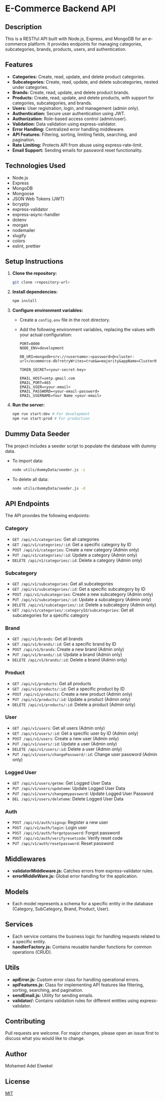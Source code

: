 # E-Commerce Backend API

## Description

This is a RESTful API built with Node.js, Express, and MongoDB for an e-commerce platform. It provides endpoints for managing categories, subcategories, brands, products, users, and authentication.

## Features

-   **Categories:** Create, read, update, and delete product categories.
-   **Subcategories:** Create, read, update, and delete subcategories, nested under categories.
-   **Brands:** Create, read, update, and delete product brands.
-   **Products:** Create, read, update, and delete products, with support for categories, subcategories, and brands.
-   **Users:** User registration, login, and management (admin only).
-   **Authentication:** Secure user authentication using JWT.
-   **Authorization:** Role-based access control (admin/user).
-   **Validation:** Data validation using express-validator.
-   **Error Handling:** Centralized error handling middleware.
-   **API Features:** Filtering, sorting, limiting fields, searching, and pagination.
-   **Rate Limiting:** Protects API from abuse using express-rate-limit.
-   **Email Support:** Sending emails for password reset functionality.

## Technologies Used

-   Node.js
-   Express
-   MongoDB
-   Mongoose
-   JSON Web Tokens (JWT)
-   bcryptjs
-   express-validator
-   express-async-handler
-   dotenv
-   morgan
-   nodemailer
-   slugify
-   colors
-   eslint, prettier

## Setup Instructions

1.  **Clone the repository:**

    ```bash
    git clone <repository-url>
    ```

2.  **Install dependencies:**

    ```bash
    npm install
    ```

3.  **Configure environment variables:**

    -   Create a `config.env` file in the root directory.
    -   Add the following environment variables, replacing the values with your actual configuration:

        ```env
        PORT=8000
        NODE_ENV=development

        DB_URI=mongodb+srv://<username>:<password>@<cluster-url>/ecommerce-db?retryWrites=true&w=majority&appName=Cluster0

        TOKEN_SECRET=<your-secret-key>

        EMAIL_HOST=smtp.gmail.com
        EMAIL_PORT=465
        EMAIL_USER=<your-email>
        EMAIL_PASSWORD=<your-email-password>
        EMAIL_USERNAME=Your Name <your-email>
        ```

4.  **Run the server:**

    ```bash
    npm run start:dev # For development
    npm run start:prod # For production
    ```

## Dummy Data Seeder

The project includes a seeder script to populate the database with dummy data.

*   To import data:

    ```bash
    node utils/dummyData/seeder.js -i
    ```

*   To delete all data:

    ```bash
    node utils/dummyData/seeder.js -d
    ```

## API Endpoints

The API provides the following endpoints:

### Category

*   `GET /api/v1/categories`: Get all categories
*   `GET /api/v1/categories/:id`: Get a specific category by ID
*   `POST /api/v1/categories`: Create a new category (Admin only)
*   `PUT /api/v1/categories/:id`: Update a category (Admin only)
*   `DELETE /api/v1/categories/:id`: Delete a category (Admin only)

### Subcategory

*   `GET /api/v1/subcategories`: Get all subcategories
*   `GET /api/v1/subcategories/:id`: Get a specific subcategory by ID
*   `POST /api/v1/subcategories`: Create a new subcategory (Admin only)
*   `PUT /api/v1/subcategories/:id`: Update a subcategory (Admin only)
*   `DELETE /api/v1/subcategories/:id`: Delete a subcategory (Admin only)
*   `GET /api/v1/categories/:categoryId/subcategories`: Get all subcategories for a specific category

### Brand

*   `GET /api/v1/brands`: Get all brands
*   `GET /api/v1/brands/:id`: Get a specific brand by ID
*   `POST /api/v1/brands`: Create a new brand (Admin only)
*   `PUT /api/v1/brands/:id`: Update a brand (Admin only)
*   `DELETE /api/v1/brands/:id`: Delete a brand (Admin only)

### Product

*   `GET /api/v1/products`: Get all products
*   `GET /api/v1/products/:id`: Get a specific product by ID
*   `POST /api/v1/products`: Create a new product (Admin only)
*   `PUT /api/v1/products/:id`: Update a product (Admin only)
*   `DELETE /api/v1/products/:id`: Delete a product (Admin only)

### User

*   `GET /api/v1/users`: Get all users (Admin only)
*   `GET /api/v1/users/:id`: Get a specific user by ID (Admin only)
*   `POST /api/v1/users`: Create a new user (Admin only)
*   `PUT /api/v1/users/:id`: Update a user (Admin only)
*   `DELETE /api/v1/users/:id`: Delete a user (Admin only)
*   `PUT /api/v1/users/changePassword/:id`: Change user password (Admin only)

### Logged User

*   `GET /api/v1/users/getme`: Get Logged User Data
*   `PUT /api/v1/users/updateme`: Update Logged User Data
*   `PUT /api/v1/users/changemypassword`: Update Logged User Password
*   `DEL /api/v1/users/deleteme`: Delete Logged User Data

### Auth

*   `POST /api/v1/auth/signup`: Register a new user
*   `POST /api/v1/auth/login`: Login user
*   `POST /api/v1/auth/forgotpassword`: Forgot password
*   `POST /api/v1/auth/verifyresetcode`: Verify reset code
*   `PUT /api/v1/auth/resetpassword`: Reset password

## Middlewares

*   **validatorMiddleware.js:** Catches errors from express-validator rules.
*   **errorMiddleWare.js:** Global error handling for the application.

## Models

*   Each model represents a schema for a specific entity in the database (Category, SubCategory, Brand, Product, User).

## Services

*   Each service contains the business logic for handling requests related to a specific entity.
*   **handlerFactory.js:** Contains reusable handler functions for common operations (CRUD).

## Utils

*   **apiError.js:** Custom error class for handling operational errors.
*   **apiFeatures.js:** Class for implementing API features like filtering, sorting, searching, and pagination.
*   **sendEmail.js:** Utility for sending emails.
*   **validator/:** Contains validation rules for different entities using express-validator.

## Contributing

Pull requests are welcome. For major changes, please open an issue first to discuss what you would like to change.

## Author

Mohamed Adel Elwekel

## License

[MIT](https://opensource.org/license/mit/)
